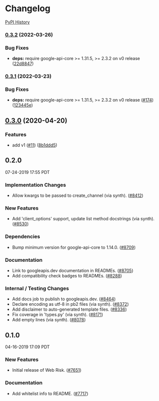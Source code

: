 # Changelog

[PyPI History][1]

[1]: https://pypi.org/project/google-cloud-webrisk/#history
### [0.3.2](https://github.com/googleapis/python-webrisk/compare/v0.3.1...v0.3.2) (2022-03-26)


### Bug Fixes

* **deps:** require google-api-core >= 1.31.5, >= 2.3.2 on v0 release ([22d8847](https://github.com/googleapis/python-webrisk/commit/22d884771c9f0658a946a67b9357c977e3a98727))

### [0.3.1](https://github.com/googleapis/python-webrisk/compare/v0.3.0...v0.3.1) (2022-03-23)


### Bug Fixes

* **deps:** require google-api-core >= 1.31.5, >= 2.3.2 on v0 release ([#174](https://github.com/googleapis/python-webrisk/issues/174)) ([123445e](https://github.com/googleapis/python-webrisk/commit/123445e6dce3dbab7c9d7ba2cd8b76a85382d6d5))

## [0.3.0](https://www.github.com/googleapis/python-webrisk/compare/v0.2.0...v0.3.0) (2020-04-20)


### Features

* add v1 ([#11](https://www.github.com/googleapis/python-webrisk/issues/11)) ([8b1ddd5](https://www.github.com/googleapis/python-webrisk/commit/8b1ddd5beed899ab0d30dbd79282beb0b055c78d))

## 0.2.0

07-24-2019 17:55 PDT


### Implementation Changes
- Allow kwargs to be passed to create_channel (via synth). ([#8412](https://github.com/googleapis/google-cloud-python/pull/8412))

### New Features
- Add 'client_options' support, update list method docstrings (via synth). ([#8530](https://github.com/googleapis/google-cloud-python/pull/8530))

### Dependencies
- Bump minimum version for google-api-core to 1.14.0. ([#8709](https://github.com/googleapis/google-cloud-python/pull/8709))

### Documentation
- Link to googleapis.dev documentation in READMEs. ([#8705](https://github.com/googleapis/google-cloud-python/pull/8705))
- Add compatibility check badges to READMEs. ([#8288](https://github.com/googleapis/google-cloud-python/pull/8288))

### Internal / Testing Changes
- Add docs job to publish to googleapis.dev. ([#8464](https://github.com/googleapis/google-cloud-python/pull/8464))
- Declare encoding as utf-8 in pb2 files (via synth). ([#8372](https://github.com/googleapis/google-cloud-python/pull/8372))
- Add disclaimer to auto-generated template files. ([#8336](https://github.com/googleapis/google-cloud-python/pull/8336))
- Fix coverage in 'types.py' (via synth). ([#8171](https://github.com/googleapis/google-cloud-python/pull/8171))
- Add empty lines (via synth). ([#8078](https://github.com/googleapis/google-cloud-python/pull/8078))

## 0.1.0

04-16-2019 17:09 PDT


### New Features
- Initial release of Web Risk. ([#7651](https://github.com/googleapis/google-cloud-python/pull/7651))

### Documentation
- Add whitelist info to README. ([#7717](https://github.com/googleapis/google-cloud-python/pull/7717))
